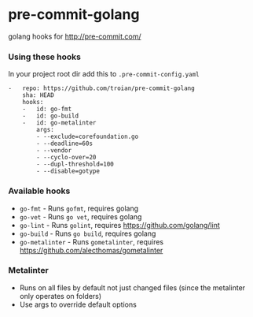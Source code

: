pre-commit-golang
=================

golang hooks for http://pre-commit.com/

### Using these hooks

In your project root dir add this to `.pre-commit-config.yaml`

    -   repo: https://github.com/troian/pre-commit-golang
        sha: HEAD
        hooks:
        -   id: go-fmt
        -   id: go-build
        -   id: go-metalinter
            args:
            - --exclude=corefoundation.go
            - --deadline=60s
            - --vendor
            - --cyclo-over=20
            - --dupl-threshold=100
            - --disable=gotype

### Available hooks

- `go-fmt` - Runs `gofmt`, requires golang
- `go-vet` - Runs `go vet`, requires golang
- `go-lint` - Runs `golint`, requires https://github.com/golang/lint
- `go-build` - Runs `go build`, requires golang
- `go-metalinter` - Runs `gometalinter`, requires https://github.com/alecthomas/gometalinter

### Metalinter

- Runs on all files by default not just changed files (since the metalinter only operates on folders)
- Use args to override default options
